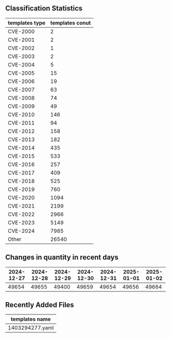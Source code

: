 ## Classification Statistics
| templates type | templates conut | 
| --- | --- |
| CVE-2000 | 2 |
| CVE-2001 | 2 |
| CVE-2002 | 1 |
| CVE-2003 | 2 |
| CVE-2004 | 5 |
| CVE-2005 | 15 |
| CVE-2006 | 19 |
| CVE-2007 | 63 |
| CVE-2008 | 74 |
| CVE-2009 | 49 |
| CVE-2010 | 146 |
| CVE-2011 | 94 |
| CVE-2012 | 158 |
| CVE-2013 | 182 |
| CVE-2014 | 435 |
| CVE-2015 | 533 |
| CVE-2016 | 257 |
| CVE-2017 | 409 |
| CVE-2018 | 525 |
| CVE-2019 | 760 |
| CVE-2020 | 1094 |
| CVE-2021 | 2199 |
| CVE-2022 | 2966 |
| CVE-2023 | 5149 |
| CVE-2024 | 7985 |
| Other | 26540 |
## Changes in quantity in recent days
|2024-12-27 | 2024-12-28 | 2024-12-29 | 2024-12-30 | 2024-12-31 | 2025-01-01 | 2025-01-02|
|--- | ------ | ------ | ------ | ------ | ------ | ---|
|49654 | 49655 | 49400 | 49659 | 49654 | 49656 | 49664|
## Recently Added Files
| templates name | 
| --- |
| 1403294277.yaml |
